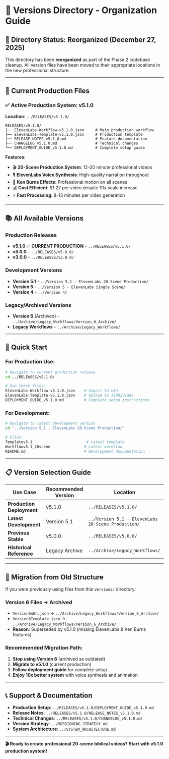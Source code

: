 # 📁 Versions Directory - Organization Guide

## 🔄 **Directory Status**: Reorganized (December 27, 2025)

This directory has been **reorganized** as part of the Phase 2 codebase cleanup. All version files have been moved to their appropriate locations in the new professional structure.

---

## 🎯 **Current Production Files**

### **✅ Active Production System: v5.1.0**
**Location**: `../RELEASES/v5.1.0/`

```
RELEASES/v5.1.0/
├── ElevenLabs-Workflow-v5.1.0.json     # Main production workflow
├── ElevenLabs-Template-v5.1.0.json     # Production template  
├── RELEASE_NOTES_v5.1.0.md             # Feature documentation
├── CHANGELOG_v5.1.0.md                 # Technical changes
└── DEPLOYMENT_GUIDE_v5.1.0.md          # Complete setup guide
```

**Features**:
- 🎬 **20-Scene Production System**: 12-20 minute professional videos
- 🎙️ **ElevenLabs Voice Synthesis**: High-quality narration throughout
- 🎥 **Ken Burns Effects**: Professional motion on all scenes
- 💰 **Cost Efficient**: $1.27 per video despite 10x scale increase
- ⚡ **Fast Processing**: 8-13 minutes per video generation

---

## 📚 **All Available Versions**

### **Production Releases**
- **v5.1.0** ✅ **CURRENT PRODUCTION** - `../RELEASES/v5.1.0/`
- **v5.0.0** - `../RELEASES/v5.0.0/`
- **v3.0.0** - `../RELEASES/v3.0.0/`

### **Development Versions**
- **Version 5.1** - `../Version 5.1 - ElevenLabs 20-Scene Production/`
- **Version 5** - `../Version 5 - ElevenLabs Single Scene/`
- **Version 4** - `../Version 4/`

### **Legacy/Archived Versions**
- **Version 6** (Archived) - `../Archive/Legacy_Workflows/Version_6_Archive/`
- **Legacy Workflows** - `../Archive/Legacy_Workflows/`

---

## 🚀 **Quick Start**

### **For Production Use:**
```bash
# Navigate to current production release
cd ../RELEASES/v5.1.0/

# Use these files:
ElevenLabs-Workflow-v5.1.0.json    # Import to n8n
ElevenLabs-Template-v5.1.0.json    # Upload to JSON2Video
DEPLOYMENT_GUIDE_v5.1.0.md         # Complete setup instructions
```

### **For Development:**
```bash
# Navigate to latest development version
cd "../Version 5.1 - ElevenLabs 20-Scene Production/"

# Files:
Templatev5.1                        # Latest template
Workflowv5.1_20scene               # Latest workflow
README.md                          # Development documentation
```

---

## 📋 **Version Selection Guide**

| Use Case | Recommended Version | Location |
|----------|-------------------|----------|
| **Production Deployment** | v5.1.0 | `../RELEASES/v5.1.0/` |
| **Latest Development** | Version 5.1 | `../Version 5.1 - ElevenLabs 20-Scene Production/` |
| **Previous Stable** | v5.0.0 | `../RELEASES/v5.0.0/` |
| **Historical Reference** | Legacy Archive | `../Archive/Legacy_Workflows/` |

---

## 🔄 **Migration from Old Structure**

If you were previously using files from this `Versions/` directory:

### **Version 6 Files** → **Archived**
- `Version6n8n.json` → `../Archive/Legacy_Workflows/Version_6_Archive/`
- `Version6Template.json` → `../Archive/Legacy_Workflows/Version_6_Archive/`
- **Reason**: Superseded by v5.1.0 (missing ElevenLabs & Ken Burns features)

### **Recommended Migration Path**:
1. **Stop using Version 6** (archived as outdated)
2. **Migrate to v5.1.0** (current production)
3. **Follow deployment guide** for complete setup
4. **Enjoy 10x better system** with voice synthesis and animation

---

## 📞 **Support & Documentation**

- **Production Setup**: `../RELEASES/v5.1.0/DEPLOYMENT_GUIDE_v5.1.0.md`
- **Release Notes**: `../RELEASES/v5.1.0/RELEASE_NOTES_v5.1.0.md`
- **Technical Changes**: `../RELEASES/v5.1.0/CHANGELOG_v5.1.0.md`
- **Version Strategy**: `../VERSIONING_STRATEGY.md`
- **System Architecture**: `../SYSTEM_ARCHITECTURE.md`

---

**🎬 Ready to create professional 20-scene biblical videos? Start with v5.1.0 production system!** 